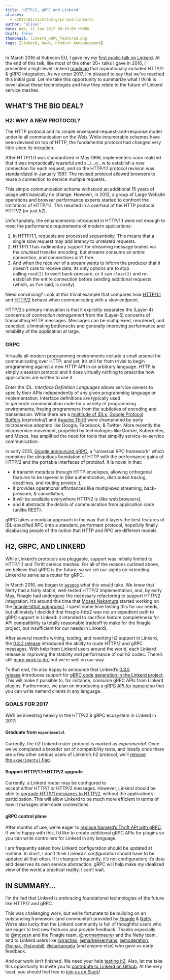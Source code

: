```yaml
---
title: 'HTTP/2, gRPC and Linkerd'
aliases:
  - /2017/01/11/http2-grpc-and-linkerd/
author: 'oliver'
date: Wed, 11 Jan 2017 00:16:09 +0000
draft: false
thumbnail: linkerd_GRPC_featured.png
tags: [linkerd, News, Product Announcement]
---
```


In March 2016 at Kubecon EU, I gave my my [first public talk on Linkerd](https://www.youtube.com/watch?v=co7JRxihcdA). At the end of this talk, like most of the other 20+ talks I gave in 2016, I presented a high-level Linkerd [roadmap](https://speakerdeck.com/olix0r/kubernetes-meets-finagle-for-resilient-microservices?slide=34) that aspirationally included HTTP/2 & gRPC integration. As we enter 2017, I’m pleased to say that we’ve reached this initial goal. Let me take this opportunity to summarize what I think is novel about these technologies and how they relate to the future of Linkerd service meshes.

## WHAT’S THE BIG DEAL?

### H2: WHY A NEW PROTOCOL?

The HTTP protocol and its simple enveloped-request-and-response model underlie all communication on the Web. While innumerable schemes have been devised on top of HTTP, the fundamental protocol had changed very little since its inception.

After HTTP/1.0 was standardized in May 1996, implementers soon realized that it was impractically wasteful and s…l…o…w to establish a new connection for each request; and so the HTTP/1.1 protocol revision was standardized in January 1997. The revised protocol allowed browsers to reuse a connection to service multiple requests.

This simple communication scheme withstood an additional 15 years of usage with basically no change. However, in 2012, a group of Large Website operations and browser performance experts started to confront the limitations of HTTP/1.1. This resulted in a overhaul of the HTTP protocol: HTTP/2 (or just *h2*).

Unfortunately, the enhancements introduced in HTTP/1.1 were not enough to meet the performance requirements of modern applications:

1. In HTTP/1.1, requests are processed *sequentially*. This means that a single slow request may add latency to unrelated requests.
2. HTTP/1.1 has rudimentary support for streaming message bodies via the *chunked* transfer encoding, but streams consume an entire connection, and connections ain’t free.
3. And when the receiver of a stream wants to inform the producer that it doesn’t care to receive data, its only options are to stop calling `read(2)` to exert back-pressure, or it can `close(2)` and re-establish the entire connection before sending additional requests (which, as I’ve said, is costly).

Need convincing? Look at this trivial example that compares how [HTTP/1.1](http://http2.golang.org/gophertiles?latency=1000) and [HTTP/2](https://http2.golang.org/gophertiles?latency=1000) behave when communicating with a slow endpoint.

HTTP/2’s primary innovation is that it explicitly separates the (Layer-4) concerns of *connection management* from the (Layer-5) concerns of transmitting HTTP messages. Messages can be multiplexed, reordered, and canceled, eliminating bottlenecks and generally improving performance and reliability of the application at large.

### GRPC

Virtually all modern programming environments include a small arsenal for communicating over HTTP; and yet, it’s still far from trivial to begin programming against a new HTTP API in an arbitrary language. HTTP is simply a session protocol and it does virtually nothing to prescribe how applications are written to use it.

Enter the IDL. *Interface Definition Languages* allows service owners to specify their APIs independently of any given programming language or implementation. Interface definitions are typically used to *generate* communication code for a variety of programming environments, freeing programmers from the subtleties of encoding and transmission. While there are a [multitude of IDLs](https://en.wikipedia.org/wiki/Interface_description_language), [Google Protocol Buffers](https://developers.google.com/protocol-buffers/) (or*protobuf*) and [Apache Thrift](https://thrift.apache.org/) were championed by early microservice adopters like Google, Facebook, & Twitter. More recently the microservice movement, propelled by technologies like Docker, Kubernetes, and Mesos, has amplified the need for tools that simplify service-to-service communication.

In early 2015, [Google announced gRPC](https://developers.googleblog.com/2015/02/introducing-grpc-new-open-source-http2.html), a “universal RPC framework” which combines the ubiquitous foundation of HTTP with the performance gains of HTTP/2 and the portable interfaces of protobuf. It is novel in that:

- it transmit metadata through HTTP envelopes, allowing orthogonal features to be layered in (like authentication, distributed tracing, deadlines, and routing proxies ;),
- it provides operational affordances like multiplexed streaming, back-pressure, & cancellation,
- it will be available everywhere HTTP/2 is (like web browsers),
- and it abstracts the details of communication from application code (unlike REST).

gRPC takes a modular approach in the way that it layers the best features of IDL-specified RPC onto a standard, performant protocol, hopefully finally disabusing people of the notion that HTTP and RPC are different models.

## H2, GRPC, AND LINKERD

While Linkerd’s protocols are pluggable, support was initially limited to HTTP/1.1 and Thrift service meshes. For all of the reasons outlined above, we believe that gRPC is the future; so we set our sights on extending Linkerd to serve as a router for gRPC.

In March 2016, we began to [assess](https://github.com/linkerd/linkerd/issues/174) what this would take. We knew that Netty had a fairly stable, well-tested HTTP/2 implementation, and, by early May, Finagle had undergone the necessary refactoring to support HTTP/2 integration. It’s around this time that [Moses Nakamura](https://github.com/mosesn) started working on the [finagle-http2 subproject](https://github.com/twitter/finagle/tree/develop/finagle-http2). I spent some time testing this for our needs, but ultimately I decided that finagle-http2 was not an expedient path to gRPC support in Linkerd: it intended to sacrifice feature completeness for API compatibility (a totally reasonable tradeoff to make for the finagle project, but insufficient for our needs in Linkerd).

After several months writing, testing, and rewriting h2 support in Linkerd, the [0.8.2 release](https://github.com/linkerd/linkerd/releases/tag/0.8.2) introduced the ability to route HTTP/2 and gRPC messages. With help from Linkerd users around the world, each Linkerd release is improving the stability and performance of our h2 codec. There’s still [more work to do](https://github.com/linkerd/linkerd/issues?q=is%3Aissue+is%3Aopen+label%3Ah2), but we’re well on our way.

To that end, I’m also happy to announce that Linkerd’s [0.8.5 release](https://github.com/linkerd/linkerd/releases/tag/0.8.5) introduces support for [gRPC code generation in the Linkerd project](https://github.com/linkerd/linkerd/tree/master/grpc). This will make it possible to, for instance, consume gRPC APIs from Linkerd plugins. Furthermore, we plan on introducing a [gRPC API for namerd](https://github.com/linkerd/linkerd/issues/842) so that you can write namerd clients in any language.

### GOALS FOR 2017

We’ll be investing heavily in the HTTP/2 & gRPC ecosystem in Linkerd in 2017:

#### Graduate from `experimental`

Currently, the *h2* Linkerd router protocol is marked as *experimental*. Once we’ve completed a broader set of compatibility tests, and ideally once there are a few other serious users of Linkerd’s h2 protocol, we’ll [remove the `experimental` flag](https://github.com/linkerd/linkerd/issues/854).

#### Support HTTP/1.1->HTTP/2 upgrade

Currently, a Linkerd router may be configured to accept *either* HTTP/1 *or* HTTP/2 messages. However, Linkerd should be able to [upgrade HTTP/1 messages to HTTP/2](https://github.com/linkerd/linkerd/issues/841), without the application’s participation. This will allow Linkerd to be much more efficient in terms of how it manages inter-node connections.

#### gRPC control plane

After months of use, we’re eager to [replace Namerd’s Thrift API with gRPC](https://github.com/linkerd/linkerd/issues/842). If we’re happy with this, I’d like to create additional gRPC APIs for plugins so you can write controllers for Linkerd in any language.

I am frequently asked how Linkerd configuration should be updated at runtime. In short, I don’t think Linkerd’s *configuration* should have to be updated all that often. If it changes frequently, it’s not configuration; it’s data and deserves its own service abstraction. gRPC will help make my idealized view of the world a practical reality. I can’t wait.

## IN SUMMARY…

I’m thrilled that Linkerd is embracing foundational technologies of the future like HTTP/2 and gRPC.

This was challenging work, but we’re fortunate to be building on an outstanding framework (and community!) provided by [Finagle](http://finagle.github.io/) & [Netty](http://netty.io/). We’re also lucky that the Linkerd community is full of thoughtful users who are eager to test new features and provide feedback. Thanks especially to [@mosesn](https://github.com/mosesn) and the Finagle team, [@normanmaurer](https://github.com/normanmaurer) and the Netty team, and to Linkerd users like [@irachex](https://github.com/irachex), [@markeijsermans](https://github.com/markeijsermans), [@moderation](https://github.com/moderation), [@pinak](https://github.com/pinak), [@stvndall](https://github.com/stvndall), [@zackangelo](https://github.com/zackangelo) (and anyone else) who gave us early feedback.

And our work isn’t finished. We need your help [testing *h2*](https://linkerd.io/config/0.8.5/linkerd/index.html#http-2-protocol). Also, let me take this opportunity to invite you to [contribute to Linkerd on Github](https://github.com/linkerd/linkerd/labels/help%20wanted). At the very least, you should feel free to [join us on Slack](https://slack.linkerd.io/)!

